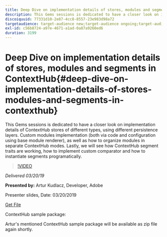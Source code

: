 ```yaml
---
title: Deep Dive on implementation details of stores, modules and segments in ContextHub
description: This Gems sessions is dedicated to have a closer look on implementation details of ContextHub stores of different types, using different persistence layers. Custom modules implementation (both via code and configuration using base module renderer), as well as how to organize modules in separate ContextHub modes. Lastly, we will see how ContextHub segment traits are working, how to implement custom comparator and how to instantiate segments programatically.
discoiquuid: 77331d10-2e87-4cc8-8557-23e983d98a72
targetaudience: target-audience new;target-audience ongoing;target-audience upgrader
exl-id: c56b8724-a97e-4671-a1ad-0a87a9260ed6
duration: 3199
---
```

# Deep Dive on implementation details of stores, modules and segments in ContextHub{#deep-dive-on-implementation-details-of-stores-modules-and-segments-in-contexthub}

This Gems sessions is dedicated to have a closer look on implementation details of ContextHub stores of different types, using different persistence layers. Custom modules implementation (both via code and configuration using base module renderer), as well as how to organize modules in separate ContextHub modes. Lastly, we will see how ContextHub segment traits are working, how to implement custom comparator and how to instantiate segments programatically.

>[!VIDEO](https://video.tv.adobe.com/v/27010/?quality=9)

*Delivered 03/20/19*

**Presented by:** Artur Kudlacz, Developer, Adobe

Presenter slides, Date: 03/20/2019

[Get File](assets/aem-gems-contexthubdeepdive-03202019.pdf)

ContextHub sample package:  

Artur's mentioned ContextHub sample package will be available as zip file again shortly.  


